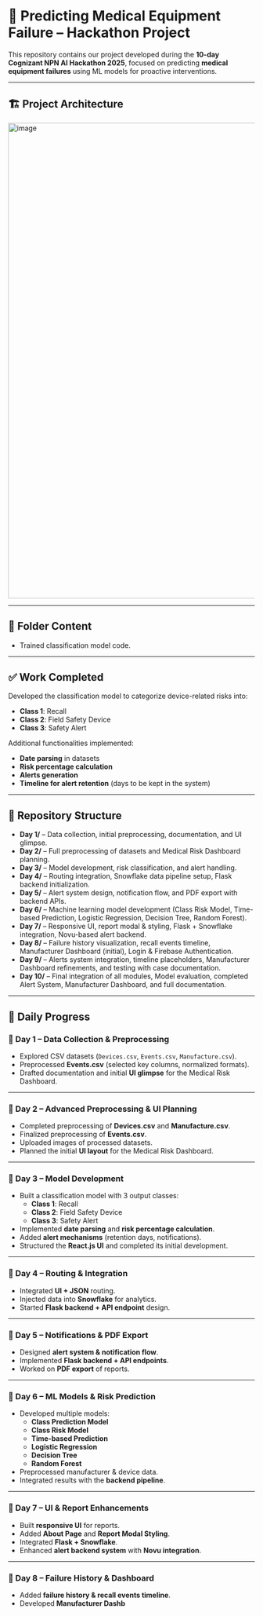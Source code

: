 # 🚀 Predicting Medical Equipment Failure – Hackathon Project  

This repository contains our project developed during the **10-day Cognizant NPN AI Hackathon 2025**, focused on predicting **medical equipment failures** using ML models for proactive interventions.  

---

## 🏗️ Project Architecture  
<img width="2213" height="969" alt="image" src="https://github.com/user-attachments/assets/2d646901-7a6c-4217-80dd-560f170ed2a3" />  

---

## 📂 Folder Content  
- Trained classification model code.  

---

## ✅ Work Completed  
Developed the classification model to categorize device-related risks into:  
- **Class 1**: Recall  
- **Class 2**: Field Safety Device  
- **Class 3**: Safety Alert  

Additional functionalities implemented:  
- **Date parsing** in datasets  
- **Risk percentage calculation**  
- **Alerts generation**  
- **Timeline for alert retention** (days to be kept in the system)  

---

## 📂 Repository Structure  

- **Day 1/** – Data collection, initial preprocessing, documentation, and UI glimpse.  
- **Day 2/** – Full preprocessing of datasets and Medical Risk Dashboard planning.  
- **Day 3/** – Model development, risk classification, and alert handling.  
- **Day 4/** – Routing integration, Snowflake data pipeline setup, Flask backend initialization.  
- **Day 5/** – Alert system design, notification flow, and PDF export with backend APIs.  
- **Day 6/** – Machine learning model development (Class Risk Model, Time-based Prediction, Logistic Regression, Decision Tree, Random Forest).  
- **Day 7/** – Responsive UI, report modal & styling, Flask + Snowflake integration, Novu-based alert backend.  
- **Day 8/** – Failure history visualization, recall events timeline, Manufacturer Dashboard (initial), Login & Firebase Authentication.  
- **Day 9/** – Alerts system integration, timeline placeholders, Manufacturer Dashboard refinements, and testing with case documentation.  
- **Day 10/** – Final integration of all modules, Model evaluation, completed Alert System, Manufacturer Dashboard, and full documentation.  

---

## 📅 Daily Progress  

### 📂 Day 1 – Data Collection & Preprocessing  
- Explored CSV datasets (`Devices.csv`, `Events.csv`, `Manufacture.csv`).  
- Preprocessed **Events.csv** (selected key columns, normalized formats).  
- Drafted documentation and initial **UI glimpse** for the Medical Risk Dashboard.  

---

### 📂 Day 2 – Advanced Preprocessing & UI Planning  
- Completed preprocessing of **Devices.csv** and **Manufacture.csv**.  
- Finalized preprocessing of **Events.csv**.  
- Uploaded images of processed datasets.  
- Planned the initial **UI layout** for the Medical Risk Dashboard.  

---

### 📂 Day 3 – Model Development  
- Built a classification model with 3 output classes:  
  - **Class 1**: Recall  
  - **Class 2**: Field Safety Device  
  - **Class 3**: Safety Alert  
- Implemented **date parsing** and **risk percentage calculation**.  
- Added **alert mechanisms** (retention days, notifications).  
- Structured the **React.js UI** and completed its initial development.  

---

### 📂 Day 4 – Routing & Integration  
- Integrated **UI + JSON** routing.  
- Injected data into **Snowflake** for analytics.  
- Started **Flask backend + API endpoint** design.  

---

### 📂 Day 5 – Notifications & PDF Export  
- Designed **alert system & notification flow**.  
- Implemented **Flask backend + API endpoints**.  
- Worked on **PDF export** of reports.  

---

### 📂 Day 6 – ML Models & Risk Prediction  
- Developed multiple models:  
  - **Class Prediction Model**  
  - **Class Risk Model**  
  - **Time-based Prediction**  
  - **Logistic Regression**  
  - **Decision Tree**  
  - **Random Forest**  
- Preprocessed manufacturer & device data.  
- Integrated results with the **backend pipeline**.  

---

### 📂 Day 7 – UI & Report Enhancements  
- Built **responsive UI** for reports.  
- Added **About Page** and **Report Modal Styling**.  
- Integrated **Flask + Snowflake**.  
- Enhanced **alert backend system** with **Novu integration**.  

---

### 📂 Day 8 – Failure History & Dashboard  
- Added **failure history & recall events timeline**.  
- Developed **Manufacturer Dashb**
